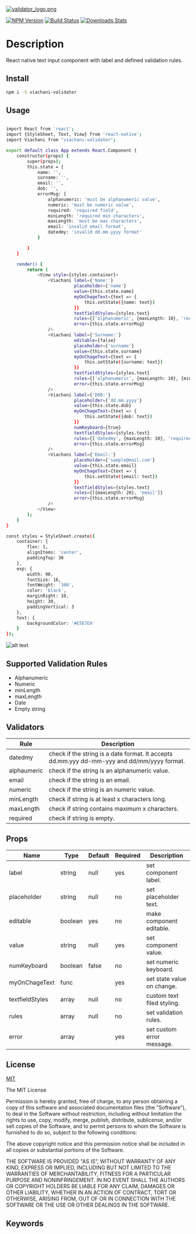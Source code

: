 [![validator_logo.png](https://s8.postimg.cc/ox8f9715x/validator_logo.png)](https://postimg.cc/image/uy6469ns1/)

[![NPM Version][npm-image]][npm-url]
[![Build Status][travis-image]][travis-url]
[![Downloads Stats][npm-downloads]][npm-url]

# Description

React native text input component with label and defined validation rules.


## Install

```bash
npm i -S viachani-validator
```

## Usage

```bash

import React from 'react';
import {StyleSheet, Text, View} from 'react-native';
import Viachani from "viachani-validator";

export default class App extends React.Component {
    constructor(props) {
        super(props);
        this.state = {
            name: '',
            surname: '',
            email: '',
            dob: '',
            errorMsg: {
                alphanumeric: 'must be alphanumeric value',
                numeric: 'must be numeric value',
                required: 'required field',
                minLength: 'required min characters',
                maxLength: 'must be max characters',
                email: 'invalid email format',
                datedmy: 'invalid dd.mm.yyyy format'
            }

        }
    }

    render() {
        return (
            <View style={styles.container}>
                <Viachani label={'Name:'}
                          placeholder={'name'}
                          value={this.state.name}
                          myOnChageText={text => {
                              this.setState({name: text})
                          }}
                          textfieldStyles={styles.text}
                          rules={['alphanumeric', {maxLength: 10}, 'required']}
                          error={this.state.errorMsg}
                />
                <Viachani label={'Surname:'}
                          editable={false}
                          placeholder={'surname'}
                          value={this.state.surname}
                          myOnChageText={text => {
                              this.setState({surname: text})
                          }}
                          textfieldStyles={styles.text}
                          rules={['alphanumeric', {maxLength: 10}, {minLength: 3}, 'required']}
                          error={this.state.errorMsg}
                />
                <Viachani label={'DOB:'}
                          placeholder={'dd.mm.yyyy'}
                          value={this.state.dob}
                          myOnChageText={text => {
                              this.setState({dob: text})
                          }}
                          numKeyboard={true}
                          textfieldStyles={styles.text}
                          rules={['datedmy', {maxLength: 10}, 'required']}
                          error={this.state.errorMsg}
                />
                <Viachani label={'Email:'}
                          placeholder={'sample@mail.com'}
                          value={this.state.email}
                          myOnChageText={text => {
                              this.setState({email: text})
                          }}
                          textfieldStyles={styles.text}
                          rules={[{maxLength: 20}, 'email']}
                          error={this.state.errorMsg}
                />
            </View>
        );
    }
}

const styles = StyleSheet.create({
    container: {
        flex: 1,
        alignItems: 'center',
        paddingTop: 30
    },
    exp: {
        width: 90,
        fontSize: 16,
        fontWeight: '300',
        color: 'black',
        marginRight: 10,
        height: 30,
        paddingVertical: 3
    },
    text: {
        backgroundColor: '#E5E7E9'
    }
});

```
![alt text](https://s8.postimg.cc/yhnicb2np/rsz_screenshot_20180830-111145.png)

## Supported Validation Rules

* Alphanumeric
* Numeric
* minLength
* maxLength
* Date
* Empty string


## Validators

| Rule        | Description                                                                                   |
|-------------|-----------------------------------------------------------------------------------------------|
| datedmy     | check if the string is a  date format. It accepts dd.mm.yyy  dd-mm-yyy and dd/mm/yyyy format. |
| alphaumeric | check if the string is an alphanumeric value.                                                 |
| email       | check if the string is an email.                                                              |
| numeric     | check if the string is an numeric value.                                                      |
| minLength   | check if string is at least x characters long.                                                |
| maxLength   | check if string contains maximum x characters.                                                |                                                     |
| required    | check if string is empty.                                                                     |


## Props

| Name            | Type    | Default | Required | Description                |
|-----------------|---------|---------|----------|----------------------------|
| label           | string  | null    | yes      | set component label.       |
| placeholder     | string  | null    | no       | set placeholder text.      |
| editable        | boolean | yes     | no       | make component editable.   |
| value           | string  | null    | yes      | set component value.       |
| numKeyboard     | boolean | false   | no       | set numeric keyboard.      |
| myOnChageText   | func    |         | yes      | set state value on change. |
| textfieldStyles | array   | null    | no       | custom text filed styling. |
| rules           | array   | null    | no       | set validation rules.      |
| error           | array   |         | yes      | set custom error message.  |

## License

[MIT](http://vjpr.mit-license.org)


The MIT License


Permission is hereby granted, free of charge, to any person obtaining a copy of this software and
associated documentation files (the "Software"), to deal in the Software without
restriction, including without limitation the rights to use, copy, modify, merge,
publish, distribute, sublicense, and/or sell copies of the Software, and to permit
persons to whom the Software is furnished to do so, subject to the following conditions:

The above copyright notice and this permission notice shall be included
in all copies or substantial portions of the Software.

THE SOFTWARE IS PROVIDED "AS IS", WITHOUT WARRANTY OF ANY KIND, EXPRESS OR IMPLIED,
INCLUDING BUT NOT LIMITED TO THE WARRANTIES OF MERCHANTABILITY, FITNESS FOR A PARTICULAR
PURPOSE AND NONINFRINGEMENT. IN NO EVENT SHALL THE AUTHORS OR COPYRIGHT HOLDERS BE LIABLE
FOR ANY CLAIM, DAMAGES OR OTHER LIABILITY, WHETHER IN AN ACTION OF CONTRACT, TORT OR OTHERWISE,
ARISING FROM, OUT OF OR IN CONNECTION WITH THE SOFTWARE OR THE USE OR OTHER DEALINGS IN THE SOFTWARE.

## Keywords

[npm-image]: https://img.shields.io/npm/v/datadog-metrics.svg?style=flat-square
[npm-url]: https://www.npmjs.com/package/viachani-validator
[npm-downloads]: https://img.shields.io/npm/dm/datadog-metrics.svg?style=flat-square
[travis-image]: https://img.shields.io/travis/dbader/node-datadog-metrics/master.svg?style=flat-square
[travis-url]: https://travis-ci.org/dbader/node-datadog-metrics